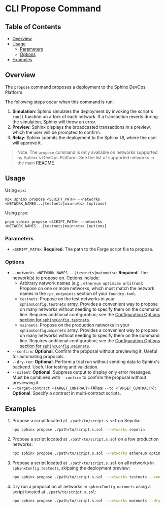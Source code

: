 # CLI Propose Command

## Table of Contents

- [Overview](#overview)
- [Usage](#usage)
  - [Parameters](#parameters)
  - [Options](#options)
- [Examples](#examples)

## Overview
The `propose` command proposes a deployment to the Sphinx DevOps Platform.

The following steps occur when this command is run:
1. **Simulation**: Sphinx simulates the deployment by invoking the script's `run()` function on a fork of each network. If a transaction reverts during the simulation, Sphinx will throw an error.
2. **Preview**: Sphinx displays the broadcasted transactions in a preview, which the user will be prompted to confirm.
3. **Relay**: Sphinx submits the deployment to the Sphinx UI, where the user will approve it.

> Note: The `propose` command is only available on networks supported by Sphinx's DevOps Platform. See the list of supported networks in the main [README](https://github.com/sphinx-labs/sphinx/blob/main/README.md#networks-supported-by-the-devops-platform).

## Usage

Using `npx`:

```
npx sphinx propose <SCRIPT_PATH> --networks <NETWORK_NAMES...|testnets|mainnets> [options]
```

Using `pnpm`:

```
pnpm sphinx propose <SCRIPT_PATH> --networks <NETWORK_NAMES...|testnets|mainnets> [options]
```

### Parameters
- `<SCRIPT_PATH>`: **Required**. The path to the Forge script file to propose.

### Options
- `--networks <NETWORK_NAMES...|testnets|mainnets>`: **Required**. The network(s) to propose on. Options include:
  - Arbitrary network names (e.g., `ethereum optimism arbitrum`): Propose on one or more networks, which must match the network names in the `rpc_endpoints` section of your `foundry.toml`.
  - `testnets`: Propose on the test networks in your `sphinxConfig.testnets` array. Provides a convenient way to propose on many networks without needing to specify them on the command line. Requires additional configuration; see the [Configuration Options section for `sphinxConfig.testnets`](https://github.com/sphinx-labs/sphinx/blob/main/docs/configuration-options.md#string-testnets-optional).
  - `mainnets`: Propose on the production networks in your `sphinxConfig.mainnets` array. Provides a convenient way to propose on many networks without needing to specify them on the command line. Requires additional configuration; see the [Configuration Options section for `sphinxConfig.mainnets`](https://github.com/sphinx-labs/sphinx/blob/main/docs/configuration-options.md#string-mainnets-optional).
- `--confirm`: **Optional**. Confirm the proposal without previewing it. Useful for automating proposals.
- `--dry-run`: **Optional**. Perform a trial run without sending data to Sphinx's backend. Useful for testing and validation.
- `--silent`: **Optional**. Suppress output to display only error messages. Must be combined with `--confirm` to confirm the proposal without previewing it.
- `--target-contract <TARGET_CONTRACT>` (Alias: `--tc <TARGET_CONTRACT>`): **Optional**. Specify a contract in multi-contract scripts.

## Examples
1. Propose a script located at `./path/to/script.s.sol` on Sepolia:
   ```bash
   npx sphinx propose ./path/to/script.s.sol --networks sepolia
   ```

2. Propose a script located at `./path/to/script.s.sol` on a few production networks:
   ```bash
   npx sphinx propose ./path/to/script.s.sol --networks ethereum optimism arbitrum
   ```

3. Propose a script located at `./path/to/script.s.sol` on all networks in `sphinxConfig.testnets`, skipping the deployment preview:
   ```bash
   npx sphinx propose ./path/to/script.s.sol --networks testnets --confirm
   ```

4. Dry run a proposal on all networks in `sphinxConfig.mainnets` using a script located at `./path/to/script.s.sol`:
   ```bash
   npx sphinx propose ./path/to/script.s.sol --networks mainnets --dry-run
   ```
